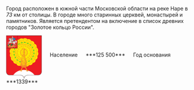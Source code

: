 <!--2021-10-23 23:26:17-->
Город расположен в южной части Московской области на реке Наре в *73* км от столицы.
В городе много старинных церквей, монастырей и памятников. 
Является претендентом на включение в список древних городов "Золотое кольцо России".

<span class="dt">
  <img src="Serpukhov.svg" align="middle" width="96px"> &emsp; 
<span class="dtc">
  Население &emsp; ***125 500*** &emsp;
  Год основания &emsp; ***1339***
</span>
</span>